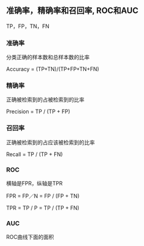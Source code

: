 ## 准确率，精确率和召回率, ROC和AUC
TP，FP，TN，FN
### 准确率
分类正确的样本数和总样本数的比率

Accuracy = (TP+TN)/(TP+FP+TN+FN)

### 精确率
正确被检索到的占被检索到的比率

Precision = TP / (TP + FP)

### 召回率
正确被检索到的占应该被检索到的比率

Recall = TP / (TP + FN)

### ROC
横轴是FPR，纵轴是TPR

FPR = FP／N = FP / (FP + TN)

TPR = TP / P = TP / (TP + FN)

### AUC

ROC曲线下面的面积

